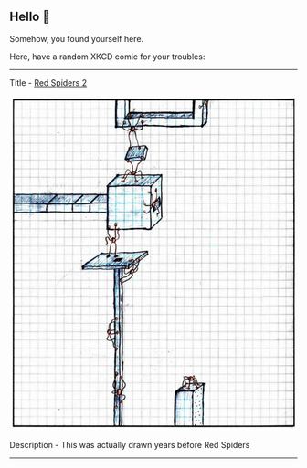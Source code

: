 ## Hello 👀

Somehow, you found yourself here.

Here, have a random XKCD comic for your troubles:

-----------------------------------

Title - [Red Spiders 2](https://xkcd.com/43)

![Red Spiders 2](./random_comic.png)

Description - This was actually drawn years before Red Spiders

-----------------------------------